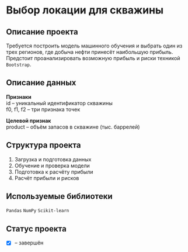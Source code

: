 # Выбор локации для скважины

## Описание проекта
Требуется построить модель машинного обучения и выбрать один из трех регионов, где добыча нефти принесёт наибольшую прибыль. Предстоит проанализировать возможную прибыль и риски техникой `Bootstrap`.

## Описание данных
**Признаки**  
id – уникальный идентификатор скважины  
f0, f1, f2 – три признака точек  

**Целевой признак**  
product – объём запасов в скважине (тыс. баррелей)  

## Структура проекта
1. Загрузка и подготовка данных  
2. Обучение и проверка модели  
3. Подготовка к расчёту прибыли  
4. Расчёт прибыли и рисков  

## Используемые библиотеки
`Pandas` `NumPy` `Scikit-learn`

## Статус проекта
- [x] – завершён